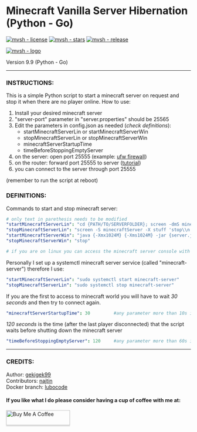 # Minecraft Vanilla Server Hibernation (Python - Go)

[![mvsh - license](https://img.shields.io/github/license/gekigek99/minecraft-vanilla-server-hibernation?color=6fff00)](https://github.com/gekigek99/minecraft-vanilla-server-hibernation)
[![mvsh - stars](https://img.shields.io/github/stars/gekigek99/minecraft-vanilla-server-hibernation?color=ffbd19)](https://github.com/gekigek99/minecraft-vanilla-server-hibernation)
[![mvsh - release](https://img.shields.io/github/release/gekigek99/minecraft-vanilla-server-hibernation?color=05aefc)](https://github.com/gekigek99/minecraft-vanilla-server-hibernation)  

[![mvsh - logo](https://user-images.githubusercontent.com/53654579/90397372-09a9df80-e098-11ea-925c-29e9bdfc0b48.png)](https://github.com/gekigek99/minecraft-vanilla-server-hibernation)  

Version 9.9 (Python - Go)

-----

### INSTRUCTIONS:
This is a simple Python script to start a minecraft server on request and stop it when there are no player online.
How to use:
1. Install your desired minecraft server
2. "server-port" parameter in "server.properties" should be 25565
3. Edit the parameters in config.json as needed (*check definitions*):
    - startMinecraftServerLin or startMinecraftServerWin
    - stopMinecraftServerLin or stopMinecraftServerWin
    - minecraftServerStartupTime
    - timeBeforeStoppingEmptyServer 
4. on the server: open port 25555 (example: [ufw firewall](https://www.configserverfirewall.com/ufw-ubuntu-firewall/ubuntu-firewall-open-port/))
5. on the router: forward port 25555 to server ([tutorial](https://www.wikihow.com/Open-Ports#Opening-Router-Firewall-Ports))
6. you can connect to the server through port 25555

(remember to run the script at reboot)

### DEFINITIONS:
Commands to start and stop minecraft server:
```yaml
# only text in parethesis needs to be modified
"startMinecraftServerLin": "cd {PATH/TO/SERVERFOLDER}; screen -dmS minecraftServer java {-Xmx1024M} {-Xms1024M} -jar {server.jar} nogui"
"stopMinecraftServerLin": "screen -S minecraftServer -X stuff 'stop\\n'"
"startMinecraftServerWin": "java {-Xmx1024M} {-Xms1024M} -jar {server.jar} nogui"
"stopMinecraftServerWin": "stop"

# if you are on linux you can access the minecraft server console with "sudo screen -r minecraftServer"
```
Personally I set up a systemctl minecraft server service (called "minecraft-server") therefore I use:
```yaml
"startMinecraftServerLin": "sudo systemctl start minecraft-server"
"stopMinecraftServerLin": "sudo systemctl stop minecraft-server"
```
If you are the first to access to minecraft world you will have to wait *30 seconds* and then try to connect again.
```yaml
"minecraftServerStartupTime": 30         #any parameter more than 10s is recommended
```
*120 seconds* is the time (after the last player disconnected) that the script waits before shutting down the minecraft server
```yaml
"timeBeforeStoppingEmptyServer": 120     #any parameter more than 60s is recommended
```  

-----
### CREDITS:  

Author: [gekigek99](https://github.com/gekigek99)  
Contributors: [najtin](https://github.com/najtin/minecraft-server-hibernation)  
Docker branch: [lubocode](https://github.com/gekigek99/minecraft-vanilla-server-hibernation/tree/docker)  

#### If you like what I do please consider having a cup of coffee with me at:  

<a href="https://www.buymeacoffee.com/gekigek99" target="_blank"><img src="https://www.buymeacoffee.com/assets/img/custom_images/orange_img.png" alt="Buy Me A Coffee" style="height: 41px !important;width: 174px !important;box-shadow: 0px 3px 2px 0px rgba(190, 190, 190, 0.5) !important;-webkit-box-shadow: 0px 3px 2px 0px rgba(190, 190, 190, 0.5) !important;" ></a>
